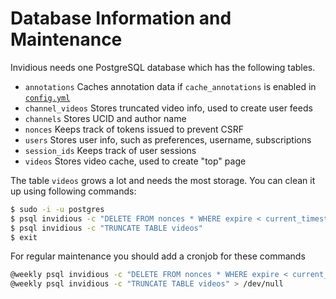 # Database Information and Maintenance

Invidious needs one PostgreSQL database which has the following tables.

- `annotations` Caches annotation data if `cache_annotations` is enabled in [`config.yml`](./configuration.md)
- `channel_videos` Stores truncated video info, used to create user feeds
- `channels` Stores UCID and author name
- `nonces` Keeps track of tokens issued to prevent CSRF
- `users` Stores user info, such as preferences, username, subscriptions
- `session_ids` Keeps track of user sessions
- `videos` Stores video cache, used to create "top" page

The table `videos` grows a lot and needs the most storage. You can clean it up using following commands:
```bash
$ sudo -i -u postgres
$ psql invidious -c "DELETE FROM nonces * WHERE expire < current_timestamp"
$ psql invidious -c "TRUNCATE TABLE videos"
$ exit
```

For regular maintenance you should add a cronjob for these commands
```bash
@weekly psql invidious -c "DELETE FROM nonces * WHERE expire < current_timestamp" > /dev/null
@weekly psql invidious -c "TRUNCATE TABLE videos" > /dev/null
```
